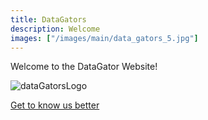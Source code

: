 ```yaml
---
title: DataGators
description: Welcome
images: ["/images/main/data_gators_5.jpg"]
---
```


Welcome to the DataGator Website!


![dataGatorsLogo](images/logos/dg_logo_1532x313.png)


[Get to know us better](/about "Get to know us better")